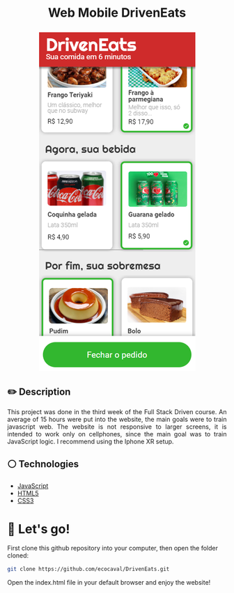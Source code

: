 # <p align = "center">Web Mobile DrivenEats</p>

<p align = "center"><img src="images/project_pic.PNG"/></p>

## ✏️ Description
<p align="justify" >This project was done in the third week of the Full Stack Driven course. An average of 15 hours were put into the website, the main goals were to train javascript web. The website is not responsive to larger screens, it is intended to work only on cellphones, since the main goal was to train JavaScript logic. I recommend using the Iphone XR setup.</p>

##  <p align = "left"> :white_circle: Technologies</p>

- [JavaScript](https://www.javascript.com/)
- [HTML5](https://html5.org/)
- [CSS3](https://www.w3.org/Style/CSS/)

# 🏁 Let's go!

First clone this github repository into your computer, then open the folder cloned:

```bash
git clone https://github.com/ecocaval/DrivenEats.git
```
Open the index.html file in your default browser and enjoy the website!
